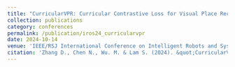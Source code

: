 ```yaml
---
title: "CurricularVPR: Curricular Contrastive Loss for Visual Place Recognition"
collection: publications
category: conferences
permalink: /publication/iros24_curricularvpr
date: 2024-10-14
venue: 'IEEE/RSJ International Conference on Intelligent Robots and Systems (IROS)'
citation: 'Zhang D., Chen N., Wu. M. & Lam S. (2024). &quot;CurricularVPR: Curricular Contrastive Loss for Visual Place Recognition.&quot; <i>IEEE/RSJ International Conference on Intelligent Robots and Systems (IROS)</i>. 1(3).'
---
```

